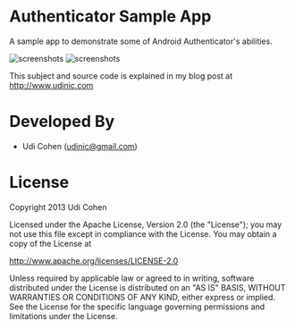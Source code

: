 Authenticator Sample App
========================

A sample app to demonstrate some of Android Authenticator's abilities.

![screenshots](https://raw.github.com/Udinic/AccountAuthenticator/master/screenshots/sampleapp.png) ![screenshots](https://raw.github.com/Udinic/AccountAuthenticator/master/screenshots/accounts.png)


This subject and source code is explained in my blog post at http://www.udinic.com


Developed By
============

* Udi Cohen (udinic@gmail.com)



License
=======

Copyright 2013 Udi Cohen

Licensed under the Apache License, Version 2.0 (the "License");
you may not use this file except in compliance with the License.
You may obtain a copy of the License at

   http://www.apache.org/licenses/LICENSE-2.0

Unless required by applicable law or agreed to in writing, software
distributed under the License is distributed on an "AS IS" BASIS,
WITHOUT WARRANTIES OR CONDITIONS OF ANY KIND, either express or implied.
See the License for the specific language governing permissions and
limitations under the License.
